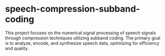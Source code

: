 # speech-compression-subband-coding
This project focuses on the numerical signal processing of speech signals through compression techniques utilizing subband coding. The primary goal is to analyze, encode, and synthesize speech data, optimizing for efficiency and quality.
